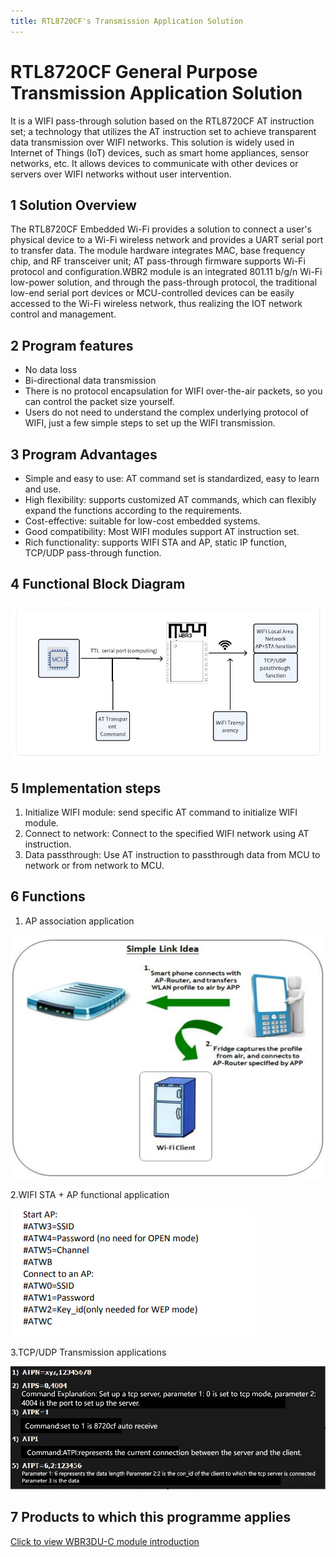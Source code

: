 ```yaml
---
title: RTL8720CF's Transmission Application Solution
---
```



# RTL8720CF General Purpose Transmission Application Solution


It is a WIFI pass-through solution based on the RTL8720CF AT instruction set; a technology that utilizes the AT instruction set to achieve transparent data transmission over WIFI networks. This solution is widely used in Internet of Things (IoT) devices, such as smart home appliances, sensor networks, etc. It allows devices to communicate with other devices or servers over WIFI networks without user intervention.

## 1 Solution Overview
The RTL8720CF Embedded Wi-Fi provides a solution to connect a user's physical device to a Wi-Fi wireless network and provides a UART serial port to transfer data. The module hardware integrates MAC, base frequency chip, and RF transceiver unit; AT pass-through firmware supports Wi-Fi protocol and configuration.WBR2 module is an integrated 801.11 b/g/n Wi-Fi low-power solution, and through the pass-through protocol, the traditional low-end serial port devices or MCU-controlled devices can be easily accessed to the Wi-Fi wireless network, thus realizing the IOT network control and management.

## 2 Program features

- No data loss
- Bi-directional data transmission
- There is no protocol encapsulation for WIFI over-the-air packets, so you can control the packet size yourself.
- Users do not need to understand the complex underlying protocol of WIFI, just a few simple steps to set up the WIFI transmission.

## 3 Program Advantages

- Simple and easy to use: AT command set is standardized, easy to learn and use.
- High flexibility: supports customized AT commands, which can flexibly expand the functions according to the requirements.
- Cost-effective: suitable for low-cost embedded systems.
- Good compatibility: Most WIFI modules support AT instruction set.
- Rich functionality: supports WIFI STA and AP, static IP function, TCP/UDP pass-through function.

## 4 Functional Block Diagram
![functional block diagram](/assets/images/8720CF/功能框图-en.png)

## 5 Implementation steps
1. Initialize WIFI module: send specific AT command to initialize WIFI module.
2. Connect to network: Connect to the specified WIFI network using AT instruction.
3. Data passthrough: Use AT instruction to passthrough data from MCU to network or from network to MCU.


## 6 Functions

1. AP association application 

![AP association application ](/assets/images/8720CF/1280X1280AP关联应用.PNG)

2.WIFI STA + AP functional application

![WIFI STA + AP functional application](/assets/images/8720CF/1280X1280WIFISTAAP功能应用.PNG)

3.TCP/UDP Transmission applications 

![TCP/UDP Transmission applications](/assets/images/8720CF/1280X1280TCP-UDP透传应用en.PNG)

## 7 Products to which this programme applies
[Click to view WBR3DU-C module introduction](../../products/8720cf/WBR3DU-C.md)
